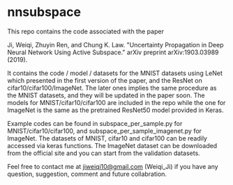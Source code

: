 # nnsubspace
This repo contains the code associated with the paper

Ji, Weiqi, Zhuyin Ren, and Chung K. Law. "Uncertainty Propagation in Deep Neural Network Using Active Subspace." arXiv preprint arXiv:1903.03989 (2019).

It contains the code / model / datasets for the MNIST datasets using LeNet which presented in the first version of the paper, and the ResNet on cifar10/cifar100/ImageNet. The later ones implies the same procedure as the MNIST datasets, and they will be updated in the paper soon. The models for MNIST/cifar10/cifar100 are included in the repo while the one for ImageNet is the same as the pretrained ResNet50 model provided in Keras.

Example codes can be found in subspace_per_sample.py for MNIST/cifar10/cifar100, and subspace_per_sample_imagenet.py for ImageNet. The datasets of MNIST, cifar10 and cifar100 can be readily accessed via keras functions. The ImageNet dataset can be downloaded from the official site and you can start from the validation datasets.

Feel free to contact me at jiweiqi10@gmail.com (Weiqi_Ji) if you have any question, suggestion, comment and future collabration.
